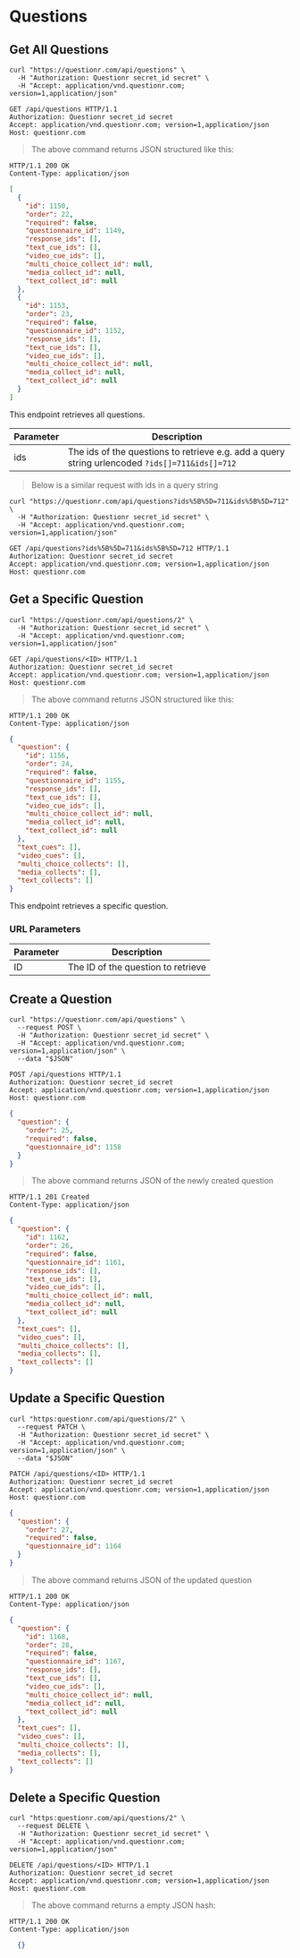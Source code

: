 # Questions

## Get All Questions

```shell
curl "https://questionr.com/api/questions" \
  -H "Authorization: Questionr secret_id secret" \
  -H "Accept: application/vnd.questionr.com; version=1,application/json"
```

```http
GET /api/questions HTTP/1.1
Authorization: Questionr secret_id secret
Accept: application/vnd.questionr.com; version=1,application/json
Host: questionr.com
```

> The above command returns JSON structured like this:

```http
HTTP/1.1 200 OK
Content-Type: application/json
```
```json
[
  {
    "id": 1150,
    "order": 22,
    "required": false,
    "questionnaire_id": 1149,
    "response_ids": [],
    "text_cue_ids": [],
    "video_cue_ids": [],
    "multi_choice_collect_id": null,
    "media_collect_id": null,
    "text_collect_id": null
  },
  {
    "id": 1153,
    "order": 23,
    "required": false,
    "questionnaire_id": 1152,
    "response_ids": [],
    "text_cue_ids": [],
    "video_cue_ids": [],
    "multi_choice_collect_id": null,
    "media_collect_id": null,
    "text_collect_id": null
  }
]
```

This endpoint retrieves all questions.


Parameter | Description
--------- | -----------
ids | The ids of the questions to retrieve e.g. add a query string urlencoded `?ids[]=711&ids[]=712`

> Below is a similar request with ids in a query string

```shell
curl "https://questionr.com/api/questions?ids%5B%5D=711&ids%5B%5D=712" \
  -H "Authorization: Questionr secret_id secret" \
  -H "Accept: application/vnd.questionr.com; version=1,application/json"
```
```http
GET /api/questions?ids%5B%5D=711&ids%5B%5D=712 HTTP/1.1
Authorization: Questionr secret_id secret
Accept: application/vnd.questionr.com; version=1,application/json
Host: questionr.com
```

## Get a Specific Question

```shell
curl "https://questionr.com/api/questions/2" \
  -H "Authorization: Questionr secret_id secret" \
  -H "Accept: application/vnd.questionr.com; version=1,application/json"
```

```http
GET /api/questions/<ID> HTTP/1.1
Authorization: Questionr secret_id secret
Accept: application/vnd.questionr.com; version=1,application/json
Host: questionr.com
```

> The above command returns JSON structured like this:

```http
HTTP/1.1 200 OK
Content-Type: application/json
```
```json
{
  "question": {
    "id": 1156,
    "order": 24,
    "required": false,
    "questionnaire_id": 1155,
    "response_ids": [],
    "text_cue_ids": [],
    "video_cue_ids": [],
    "multi_choice_collect_id": null,
    "media_collect_id": null,
    "text_collect_id": null
  },
  "text_cues": [],
  "video_cues": [],
  "multi_choice_collects": [],
  "media_collects": [],
  "text_collects": []
}
```

This endpoint retrieves a specific question.

### URL Parameters

Parameter | Description
--------- | -----------
ID | The ID of the question to retrieve



## Create a Question



```shell
curl "https://questionr.com/api/questions" \
  --request POST \
  -H "Authorization: Questionr secret_id secret" \
  -H "Accept: application/vnd.questionr.com; version=1,application/json" \
  --data "$JSON"
```

```http
POST /api/questions HTTP/1.1
Authorization: Questionr secret_id secret
Accept: application/vnd.questionr.com; version=1,application/json
Host: questionr.com
```
```json
{
  "question": {
    "order": 25,
    "required": false,
    "questionnaire_id": 1158
  }
}
```

> The above command returns JSON of the newly created question

```http
HTTP/1.1 201 Created
Content-Type: application/json
```
```json
{
  "question": {
    "id": 1162,
    "order": 26,
    "required": false,
    "questionnaire_id": 1161,
    "response_ids": [],
    "text_cue_ids": [],
    "video_cue_ids": [],
    "multi_choice_collect_id": null,
    "media_collect_id": null,
    "text_collect_id": null
  },
  "text_cues": [],
  "video_cues": [],
  "multi_choice_collects": [],
  "media_collects": [],
  "text_collects": []
}
```

## Update a Specific Question



```shell
curl "https:questionr.com/api/questions/2" \
  --request PATCH \
  -H "Authorization: Questionr secret_id secret" \
  -H "Accept: application/vnd.questionr.com; version=1,application/json" \
  --data "$JSON"
```
```http
PATCH /api/questions/<ID> HTTP/1.1
Authorization: Questionr secret_id secret
Accept: application/vnd.questionr.com; version=1,application/json
Host: questionr.com
```
```json
{
  "question": {
    "order": 27,
    "required": false,
    "questionnaire_id": 1164
  }
}
```

> The above command returns JSON of the updated question

```http
HTTP/1.1 200 OK
Content-Type: application/json
```
```json
{
  "question": {
    "id": 1168,
    "order": 28,
    "required": false,
    "questionnaire_id": 1167,
    "response_ids": [],
    "text_cue_ids": [],
    "video_cue_ids": [],
    "multi_choice_collect_id": null,
    "media_collect_id": null,
    "text_collect_id": null
  },
  "text_cues": [],
  "video_cues": [],
  "multi_choice_collects": [],
  "media_collects": [],
  "text_collects": []
}
```


## Delete a Specific Question



```shell
curl "https:questionr.com/api/questions/2" \
  --request DELETE \
  -H "Authorization: Questionr secret_id secret" \
  -H "Accept: application/vnd.questionr.com; version=1,application/json"
```

```http
DELETE /api/questions/<ID> HTTP/1.1
Authorization: Questionr secret_id secret
Accept: application/vnd.questionr.com; version=1,application/json
Host: questionr.com
```

> The above command returns a empty JSON hash:

```http
HTTP/1.1 200 OK
Content-Type: application/json
```
```json
  {}
```

